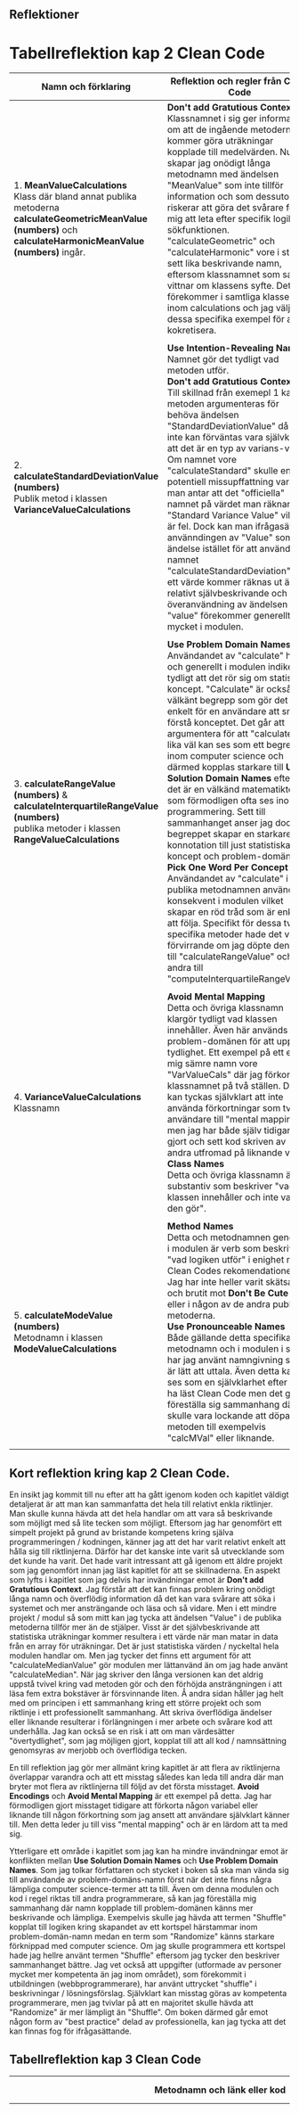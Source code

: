 ## Reflektioner

# Tabellreflektion kap 2 Clean Code

| Namn och förklaring                           | Reflektion och regler från Clean Code                                                                                                           |
|-----------------------------------------------|----------------------------------------------------------------------------------------------------------------------------------------------------|
| 1. **MeanValueCalculations**<br> Klass där bland annat publika metoderna **calculateGeometricMeanValue (numbers)** och **calculateHarmonicMeanValue (numbers)** ingår.                                            | **Don't add Gratutious Context**<br> Klassnamnet i sig ger information om att de ingående metoderna kommer göra uträkningar kopplade till medelvärden. Nu skapar jag onödigt långa metodnamn med ändelsen "MeanValue" som inte tillför information och som dessutom riskerar att göra det svårare för mig att leta efter specifik logik i sökfunktionen. "calculateGeometric" och "calculateHarmonic" vore i stort sett lika beskrivande namn, eftersom klassnamnet som sagt vittnar om klassens syfte. Detta förekommer i samtliga klasser inom calculations och jag väljer ut dessa specifika exempel för att kokretisera.                                                                                                                                                |
|                                               |                                                                                                                                                    |
| 2. **calculateStandardDeviationValue (numbers)**<br> Publik metod i klassen **VarianceValueCalculations**                                            | **Use Intention-Revealing Names**<br> Namnet gör det tydligt vad metoden utför.<br> **Don't add Gratutious Context** <br> Till skillnad från exemepl 1 kan metoden argumenteras för behöva ändelsen "StandardDeviationValue" då det inte kan förväntas vara självklart att det är en typ av varians-värde. Om namnet vore "calculateStandard" skulle en potentiell missupffattning vara att man antar att det "officiella" namnet på värdet man räknar ut är "Standard Variance Value" vilket är fel. Dock kan man ifrågasätta använndingen av "Value" som ändelse istället för att använda namnet "calculateStandardDeviation". Att ett värde kommer räknas ut är relativt självbeskrivande och överanvändning av ändelsen "value" förekommer generellt för mycket i modulen.                                                                                                                                                   |
|                                               |                                                                                                                                                    |
| 3. **calculateRangeValue (numbers)** & **calculateInterquartileRangeValue (numbers)**<br> publika metoder i klassen **RangeValueCalculations**                                            | **Use Problem Domain Names**<br> Användandet av "calculate" här och generellt i modulen indikerar tydligt att det rör sig om statistiska koncept. "Calculate" är också ett välkänt begrepp som gör det enkelt för en användare att snabbt förstå konceptet. Det går att argumentera för att "calculate" lika väl kan ses som ett begrep inom computer science och därmed kopplas starkare till **Use Solution Domain Names** eftersom det är en välkänd matematikterm som förmodligen ofta ses inom programmering. Sett till sammanhanget anser jag dock att begreppet skapar en starkare konnotation till just statistiska koncept och problem-domänen.<br>**Pick One Word Per Concept**<br> Användandet av "calculate" i de publika metodnamnen används konsekvent i modulen vilket skapar en röd tråd som är enkel att följa. Specifikt för dessa två specifika metoder hade det varit förvirrande om jag döpte den ena till "calculateRangeValue" och den andra till "computeInterquartileRangeValue"                                                                                                                                                    |
|                                               |                                                                                                                                                    |
| 4. **VarianceValueCalculations**<br>Klassnamn                                            | **Avoid Mental Mapping** <br> Detta och övriga klassnamn klargör tydligt vad klassen innehåller. Även här används problem-domänen för att uppnå tydlighet. Ett exempel på ett enligt mig sämre namn vore "VarValueCals" där jag förkortat klassnamnet på två ställen. Det kan tyckas självklart att inte använda förkortningar som tvingar användare till "mental mapping" men jag har både själv tidigare gjort och sett kod skriven av andra utfromad på liknande vis.<br> **Class Names**<br> Detta och övriga klassnamn är substantiv som beskriver "vad klassen innehåller och inte vad den gör".                                                                                                                                                    |
|                                               |                                                                                                                                                    |
| 5. **calculateModeValue (numbers)**<br> Metodnamn i klassen **ModeValueCalculations**                                           |**Method Names**<br> Detta och metodnamnen generellt i modulen är verb som beskriver "vad logiken utför" i enighet med Clean Codes rekomendationer. Jag har inte heller varit skätsamm och brutit mot **Don't Be Cute** här eller i någon av de andra publika metoderna.<br> **Use Pronounceable Names**<br>Både gällande detta specifika metodnamn och i modulen i stort har jag använt namngivning som är lätt att uttala. Även detta kan ses som en självklarhet efter att ha läst Clean Code men det går att föreställa sig sammanhang där det skulle vara lockande att döpa metoden till exempelvis "calcMVal" eller liknande.                                                                                                                                                     |
|                                               |                                                                                                                                                    |

## Kort reflektion kring kap 2 Clean Code.
En insikt jag kommit till nu efter att ha gått igenom koden och kapitlet väldigt detaljerat är att man kan sammanfatta det hela till relativt enkla riktlinjer. Man skulle kunna hävda att det hela handlar om att vara så beskrivande som möjligt med så lite tecken som möjligt. Eftersom jag har genomfört ett simpelt projekt på grund av bristande kompetens kring själva programmeringen / kodningen, känner jag att det har varit relativt enkelt att hålla sig till riktlinjerna. Därför har det kanske inte  varit så utvecklande som det kunde ha varit. Det hade varit intressant att gå igenom ett äldre projekt som jag genomfört innan jag läst kapitlet för att se skillnaderna. En aspekt som lyfts i kapitlet som jag delvis har invändningar emot är **Don't add Gratutious Context**. Jag förstår att det kan finnas problem kring onödigt långa namn och överflödig information då det kan vara svårare att söka i systemet och mer ansträngande och läsa och så vidare. Men i ett mindre projekt / modul så som mitt kan jag tycka att ändelsen "Value" i de publika metoderna tillför mer än de stjälper. Visst är det självbeskrivande att statistiska uträkningar kommer resultera i ett värde när man matar in data från en array för uträkningar. Det är just statistiska värden / nyckeltal hela modulen handlar om. Men jag tycker det finns ett argument för att "calculateMedianValue" gör modulen mer lättanvänd än om jag hade använt "calculateMedian". När jag skriver den långa versionen kan det aldrig uppstå tvivel kring vad metoden gör och den förhöjda ansträngningen i att läsa fem extra bokstäver är försvinnande liten. Å andra sidan håller jag helt med om principen i ett sammanhang kring ett större projekt och som riktlinje i ett professionellt sammanhang. Att skriva överflödiga ändelser eller liknande resulterar i förlängningen i mer arbete och svårare kod att underhålla. Jag kan också se en risk i att om man värdesätter "övertydlighet", som jag möjligen gjort, kopplat till att all kod / namnsättning genomsyras av merjobb och överflödiga tecken.

En till reflektion jag gör mer allmänt kring kapitlet är att flera av riktlinjerna överlappar varandra och att ett misstag således kan leda till andra där man bryter mot flera av riktlinjerna till följd av det första misstaget. **Avoid Encodings** och **Avoid Mental Mapping** är ett exempel på detta. Jag har förmodligen gjort misstaget tidigare att förkorta någon variabel eller liknande till någon förkortning som jag ansett att användare självklart känner till. Men detta leder ju till viss "mental mapping" och är en lärdom att ta med sig.

Ytterligare ett område i kapitlet som jag kan ha mindre invändningar emot är konflikten mellan **Use Solution Domain Names** och **Use Problem Domain Names**. Som jag tolkar författaren och stycket i boken så ska man vända sig till användande av problem-domäns-namn först när det inte finns några lämpliga computer science-termer att ta till. Även om denna modulen och kod i regel riktas till andra programmerare, så kan jag föreställa mig sammanhang där namn kopplade till problem-domänen känns mer beskrivande och lämpliga. Exempelvis skulle jag hävda att termen "Shuffle" kopplat till logiken kring skapandet av ett kortspel härstammar inom problem-domän-namn medan en term som "Randomize" känns starkare förknippad med computer science. Om jag skulle programmera ett kortspel hade jag hellre använt termen "Shuffle" eftersom jag tycker den beskriver sammanhanget bättre. Jag vet också att uppgifter (utformade av personer mycket mer kompetenta än jag inom området), som förekommit i utbildningen (webbprogrammerare), har använt uttrycket "shuffle" i beskrivningar / lösningsförslag. Självklart kan misstag göras av kompetenta programmerare, men jag tvivlar på att en majoritet skulle hävda att "Randomize" är mer lämpligt än "Shuffle". Om boken därmed går emot någon form av "best practice" delad av professionella, kan jag tycka att det kan finnas fog för ifrågasättande.

## Tabellreflektion kap 3 Clean Code

| Metodnamn och länk eller kod | Antal rader         | Reflektion |
|------------------------------|---------------------|------------|
|1. Metodnamn: **#extractModeValueFromFrequency (frequencyOfNumbers)** <br>länk: https://github.com/lb224nj/1dv610_L2/blob/main/src/calculations/modeValueCalculations.js#L34                            | 14                    | **Do One Thing**<br> Metoden följer inte principen om att endast göra en sak. För att följa den principen kunde jag delat upp metoden i tre separata metoder. Jag kunde brytit ut logiken kring initiering av modeValue och highestFrequency räknaren till en separat metod. Vidare kunde jag gjort samma sak gällande uppdateringen av modeValue och highestFrequency som för närvarande sker i loopen i #extractModeValueFromFrequency.<br>**Have No Side Effects**<br>Denna princip följer metoden bättre. Logiken sker efter inmatad data (frequencyOfNumbers skapad i #calculateFrequencyOfNumbers) och returnerar ett resultat /värde (modeValue) utan att metoden påverkar globala variabler eller något annat utanför metodens scope.         |
|2. Metodnamn: **#checkArraysInput (numbers)** <br>länk: https://github.com/lb224nj/1dv610_L2/blob/main/src/inputValidator.js#L12                         |  13                   | **Do One Thing**<br> Återigen går det att diskutera logiken kring om metoden bör delas upp i mindre beståndsdelar. Jag skulle argumentera för att metoden gör en sak (kontrollerar input i en array) fast genom olika typer av kontroller. Även om det skulle gå att bryta upp den i tre delar där en metod kontrollerar att det är en array, en andra kontrollerar att arrayen inte är tom och en tredje att arrayen endast innehåller nummer, så anser jag att alla tre operationer samlade i en metod skapar hög cohesion och att metoden ur ett högre perspektiv gör en enskild grundläggande sak - nämligen kontrollerar input.<br>**Error Handling Is One Thing**<br> Denna princip ser jag som relevant för metoden eftersom den är dedikerad för just felhantering genom valideringen. Alltså är det positivt att den hanterar erros och inget annat.          |
|3. Metodnamn: **#calculateFrequencyOfNumbers (numbers)** <br>länk: https://github.com/lb224nj/1dv610_L2/blob/main/src/calculations/modeValueCalculations.js#L13                          | 12                    | **Small!**<br> Metoden är liten och fokuserad på en specifik sak med låg nivå av komplexitet. Men det går att argumentera för att den skulle kunna göras ännu mindre och tydligare genom att bryta ut logik. Som den är nu ser jag inga större problem i storleken men det går att föreställa sig ett sammanhang där jag skulle vilja tillföra mer logik till den. Om jag exempelvis skulle vilja skapa logik för ett edge case där nollor inte ska räknas gällande frekvens eller liknande skulle metoden kunna växa till att inte längre räknas som kort. Om man utgår från perspektivet att kod kan komma att förändras och uppdateras ser jag en lärdom i att redan från början hålla metoder så korta som möjligt. Jag misstänker att detta synsätt i längden skulle hjälpa en som programmerare i och med att det sparar tid då man slipper bryta ut saker som ska uppdateras eller liknande. Just det här exemplet gäller dock en privat metod som inte syftar till att ändras av andra programmerare som ska använda modulen men ur ett bredare perspektiv tror jag det är en bra grundinställning att hålla metoder och funktioner så korta, som möjligt just för att förenkla underhållning och utveckling av koden.           |
|4. Metodnamn: **#splitArrayInHalf (numbers)** <br>länk: https://github.com/lb224nj/1dv610_L2/blob/main/src/calculations/rangeValueCalculations.js#L69                           | 11                    | **Reading Code from Top to Bottom: The Stepdown Rule**<br> Metoden är enkel att följa och håpller sig till en och samma abstraktionsnivå. Den gör inga anrop till metoder på lägre abstraktionsnivå eller liknande och håller sig till sitt syfta att dela upp en array i två delar utan att använda logik på olika nivåer. Den är också enkelt läsbar uppifrån och ner. Ett sätt man kan göra abstraktionsnivån mer komplex och som jag garanterat oavsikligt gjort tidigare är om jag exempelvis skulle använt något i stil med this.#valideraArrayHalvor(undreHalva, övreHalva) och tillfört extra valideringslogik som kunde utförts utanför i en separat metod.          |
|5. Metodnamn: **calculateModeValue (numbers)** <br>länk: https://github.com/lb224nj/1dv610_L2/blob/main/src/calculations/modeValueCalculations.js#L56                         | 10                    | **Blocks and Inenting**<br> Metoden utnyttjar privata hjälpmetoder som gör att den inte behöver mycket indentering och hälper läsbarheten. Användandet av privata hjälpmetoder gör också att metoden bättre följer **Do One Thing** då logik som att räkna ut frekvensen av specifika nummer i arrayen är utbruten. Dock kan man argumentera för att if satsen som kontrollerar om det finns ett eller flera mode values gör att metoden inte endast räknar ut mode value som den syftar till, utan också gör en simpel kontroll relaterat till vad som ska returneras. Jag lyckas alltså delvis men inte helt följa principen om att metoden ska göra en sak. Min syn på det här är att principen kring **Do One Thing** kan implementeras olika bokstavligt och till olika grad. Personligen hade jag möjligen ansett det vara mer omständigt att läsa kod där if satsen är utbryten för att följa principen. Jag kan uppleva att metoden nästan känns tom om ingen operation eller intern logik mer än användandet av privata hjälpmetoder faktiskt sker i den. Å andra sidan har jag redan brutit ur andra delar ur den och hade jag brutit även if satsen så hade metoden blivit mindre i enighet med **Small!**. För att vara konsekvent vore det därför bättre om jag också hade brutit ut if satsen.<br>Det finns också en aspekt kring inkapsling och det faktum att metoden är en del av det publika interfacet. Genom att bryta ut if satsen till en privat metod hade jag skyddat den bättre.            |

